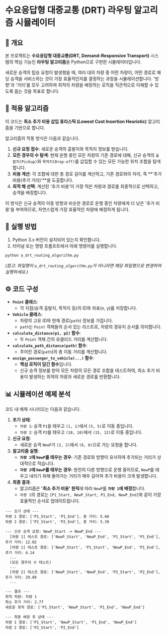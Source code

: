 # 수요응답형 대중교통 (DRT) 라우팅 알고리즘 시뮬레이터

## 📄 개요

본 프로젝트는 **수요응답형 대중교통(DRT, Demand-Responsive Transport)** 시스템의 핵심 기능인 **라우팅 알고리즘**을 Python으로 구현한 시뮬레이터입니다.

새로운 승객의 탑승 요청이 발생했을 때, 여러 대의 차량 중 어떤 차량이, 어떤 경로로 해당 승객을 서비스하는 것이 가장 효율적인지를 결정하는 과정을 시뮬레이션합니다. '방향'과 '거리'를 모두 고려하여 최적의 차량을 배정하는 로직을 직관적으로 이해할 수 있도록 돕는 것을 목표로 합니다.

## 🧠 적용 알고리즘

이 코드는 **최소 추가 비용 삽입 휴리스틱 (Lowest Cost Insertion Heuristic)** 알고리즘을 기반으로 합니다.

알고리즘의 작동 방식은 다음과 같습니다.

1.  **신규 요청 접수**: 새로운 승객의 출발지와 목적지 정보를 받습니다.
2.  **모든 경우의 수 탐색**: 현재 운행 중인 모든 차량의 기존 경로에 대해, 신규 승객의 `출발지(Pickup)`와 `목적지(Drop-off)`를 삽입할 수 있는 모든 가능한 위치 조합을 탐색합니다.
3.  **비용 계산**: 각 조합에 대한 총 경로 길이를 계산하고, 기존 경로와의 차이, 즉 \*\*'추가 비용(추가 거리)'\*\*을 도출합니다.
4.  **최적 해 선택**: 계산된 '추가 비용'이 가장 적은 차량과 경로를 최종적으로 선택하고, 승객을 배정합니다.

이 방식은 신규 승객의 이동 방향과 비슷한 경로로 운행 중인 차량에게 더 낮은 '추가 비용'을 부여하므로, 자연스럽게 가장 효율적인 차량에 배정하게 됩니다.

## 🚀 실행 방법

1.  Python 3.x 버전이 설치되어 있는지 확인합니다.
2.  터미널 또는 명령 프롬프트에서 아래 명령어를 실행합니다.

<!-- end list -->

```bash
python a_drt_routing_algorithm.py
```

*(참고: 파일명이 `a_drt_routing_algorithm.py`가 아니라면 해당 파일명으로 변경하여 실행하세요.)*

## ⚙️ 코드 구성

  - **`Point` 클래스**:
      - 각 지점(승객 출발지, 목적지 등)의 ID와 좌표(x, y)를 저장합니다.
  - **`Vehicle` 클래스**:
      - 차량의 고유 ID와 현재 경로(`path`) 정보를 가집니다.
      - `path`는 `Point` 객체들의 순서 있는 리스트로, 차량의 경유지 순서를 의미합니다.
  - **`calculate_distance(p1, p2)` 함수**:
      - 두 `Point` 객체 간의 유클리드 거리를 계산합니다.
  - **`calculate_path_distance(path)` 함수**:
      - 주어진 경로(`path`)의 총 이동 거리를 계산합니다.
  - **`assign_passenger_to_vehicle(...)` 함수**:
      - **핵심 로직이 담긴 함수**입니다.
      - 신규 승객 정보를 받아 모든 차량의 모든 경로 조합을 테스트하여, 최소 추가 비용이 발생하는 최적의 차량과 새로운 경로를 반환합니다.

## 📊 시뮬레이션 예제 분석

코드 내 예제 시나리오는 다음과 같습니다.

1.  **초기 상태**:
      - `차량 1`: 승객 `P1`을 태우고 `(1, 1)`에서 `(5, 5)`로 이동 중입니다.
      - `차량 2`: 승객 `P2`를 태우고 `(10, 10)`에서 `(15, 12)`로 이동 중입니다.
2.  **신규 요청**:
      - 새로운 승객 `NewP`가 `(2, 2)`에서 `(6, 6)`으로 가는 요청을 합니다.
3.  **알고리즘 실행**:
      - **`차량 1`에 `NewP`를 태우는 경우**: 기존 경로와 방향이 유사하여 추가되는 거리가 상대적으로 적습니다.
      - **`차량 2`에 `NewP`를 태우는 경우**: 완전히 다른 방향으로 운행 중이므로, `NewP`를 태우고 내리기 위해 돌아가는 거리가 매우 길어져 추가 비용이 크게 발생합니다.
4.  **최종 결과**:
      - 알고리즘은 **'최소 추가 비용' 원칙**에 따라 `NewP`를 **`차량 1`에 배정**합니다.
      - `차량 1`의 경로는 `[P1_Start, NewP_Start, P1_End, NewP_End]`와 같이 가장 효율적인 순서로 업데이트됩니다.

<!-- end list -->

```
--- 초기 상태 ---
차량 1 경로: ['P1_Start', 'P1_End'], 총 거리: 5.66
차량 2 경로: ['P2_Start', 'P2_End'], 총 거리: 5.39

--- 신규 승객 요청: NewP_Start -> NewP_End ---
  [차량 1] 테스트 경로: ['NewP_Start', 'NewP_End', 'P1_Start', 'P1_End'], 추가 거리: 12.02
  [차량 1] 테스트 경로: ['NewP_Start', 'P1_Start', 'NewP_End', 'P1_End'], 추가 거리: 4.14
  ...
  (모든 경우의 수 테스트)
  ...
  [차량 2] 테스트 경로: ['NewP_Start', 'NewP_End', 'P2_Start', 'P2_End'], 추가 거리: 29.89
  ...

--- 결과 ---
최적 차량: 차량 1
최소 추가 거리: 2.77
새로운 최적 경로: ['P1_Start', 'NewP_Start', 'P1_End', 'NewP_End']

--- 최종 배정 후 상태 ---
차량 1 경로: ['P1_Start', 'NewP_Start', 'P1_End', 'NewP_End']
차량 2 경로: ['P2_Start', 'P2_End']
```